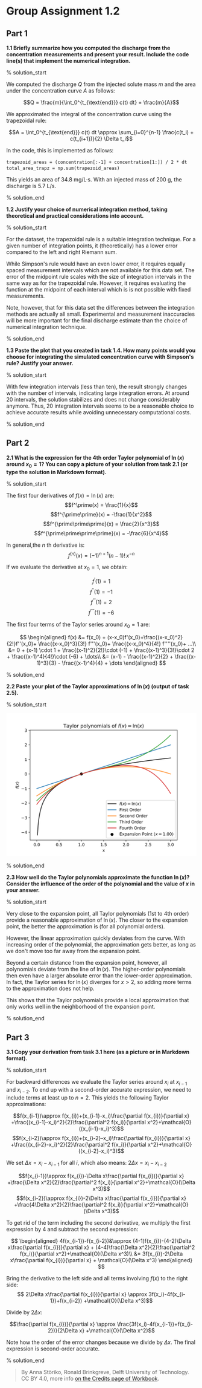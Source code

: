 # Group Assignment 1.2

## Part 1

**1.1 Briefly summarize how you computed the discharge from the concentration measurements and present your result.
Include the code line(s) that implement the numerical integration.**


% solution_start

We computed the discharge $Q$ from the injected solute mass $m$ and the area under the concentration curve $A$ as follows:

$$Q = \frac{m}{\int_0^{t_{\text{end}}} c(t) dt} = \frac{m}{A}$$

We approximated the integral of the concentration curve using the trapezoidal rule:

$$A = \int_0^{t_{\text{end}}} c(t) dt \approx \sum_{i=0}^{n-1} \frac{c(t_i) + c(t_{i+1})}{2} \Delta t_i$$

In the code, this is implemented as follows:

```{python}
trapezoid_areas = (concentration[:-1] + concentration[1:]) / 2 * dt
total_area_trapz = np.sum(trapezoid_areas)
```

This yields an area of 34.8 mg/L·s. With an injected mass of 200 g, the discharge is 5.7 L/s.

% solution_end

**1.2 Justify your choice of numerical integration method, taking theoretical and practical considerations into account.**

% solution_start

For the dataset, the trapezoidal rule is a suitable integration technique.
For a given number of integration points, it (theoretically) has a lower error compared to the left and right Riemann sum.

While Simpson's rule would have an even lower error, it requires equally spaced measurement intervals which are not available for this data set.
The error of the midpoint rule scales with the size of integration intervals in the same way as for the trapezoidal rule.
However, it requires evaluating the function at the midpoint of each interval which is is not possible with fixed measurements.

Note, however, that for this data set the differences between the integration methods are actually all small. Experimental and measurement inaccuracies will be more important for the final discharge estimate than the choice of numerical integration technique.

% solution_end

**1.3 Paste the plot that you created in task 1.4. How many points would you choose for integrating the simulated concentration curve with Simpson's rule? Justify your answer.**

% solution_start

With few integration intervals (less than ten), the result strongly changes with the number of intervals, indicating large integration errors.
At around 20 intervals, the solution stabilizes and does not change considerably anymore.
Thus, 20 integration intervals seems to be a reasonable choice to achieve accurate results while avoiding unnecessary computational costs.

% solution_end

## Part 2

**2.1 What is the expression for the 4th order Taylor polynomial of $\ln(x)$ around $x_0 = 1$? You can copy a picture of your solution from task 2.1 (or type the solution in Markdown format).**

% solution_start

The first four derivatives of $f(x) = \ln(x)$ are:
$$f^\prime(x) = \frac{1}{x}$$
$$f^{\prime\prime}(x) = -\frac{1}{x^2}$$
$$f^{\prime\prime\prime}(x) = \frac{2}{x^3}$$
$$f^{\prime\prime\prime\prime}(x) = -\frac{6}{x^4}$$

In general,the $n$ th derivative is:
$$f^{(n)}(x) = (-1)^{n+1} (n-1)! \,x^{-n}$$

If we evaluate the derivative at $x_0=1$, we obtain:

$$f^\prime(1) = 1$$
$$f^{\prime\prime}(1) = -1$$
$$f^{\prime\prime\prime}(1) = 2$$
$$f^{\prime\prime\prime\prime}(1) = -6$$

The first four terms of the Taylor series around $x_0=1$ are:

$$
\begin{aligned}
f(x) &=  f(x_0) + (x-x_0)f'(x_0)+\frac{(x-x_0)^2}{2!}f''(x_0)+ \frac{(x-x_0)^3}{3!} f'''(x_0)+ \frac{(x-x_0)^4}{4!} f''''(x_0)+ ...\\
&= 0 + (x-1) \cdot 1 + \frac{(x-1)^2}{2!}\cdot (-1) + \frac{(x-1)^3}{3!}\cdot 2 + \frac{(x-1)^4}{4!}\cdot (-6) + \dots\\
&= (x-1) - \frac{(x-1)^2}{2} + \frac{(x-1)^3}{3} - \frac{(x-1)^4}{4} + \dots
\end{aligned}
$$

% solution_end

**2.2 Paste your plot of the Taylor approximations of $\ln(x)$ (output of task 2.5).**

% solution_start

![](./taylor_approximation.svg)

% solution_end


**2.3 How well do the Taylor polynomials approximate the function $\ln(x)$? Consider the influence of the order of the polynomial and the value of $x$ in your answer.**


% solution_start

Very close to the expansion point, all Taylor polynomials (1st to 4th order) provide a reasonable approximation of $\ln(x)$. The closer to the expansion point, the better the approximation is (for all polynomial orders).

However, the linear approximation quickly deviates from the curve.
With increasing order of the polynomial, the approximation gets better, as long as we don't move too far away from the expansion point.

Beyond a certain distance from the expansion point, however, all polynomials deviate from the line of $\ln(x)$.
The higher-order polynomials then even have a larger absolute error than the lower-order approximation.
In fact, the Taylor series for $\ln(x)$ diverges for $x>2$, so adding more terms to the approximation does not help.

This shows that the Taylor polynomials provide a local approximation that only works well in the neighborhood of the expansion point.

% solution_end

## Part 3

**3.1 Copy your derivation from task 3.1 here (as a picture or in Markdown format).**

% solution_start

For backward differences we evaluate the Taylor series around $x_i$ at $x_{i−1}$ and $x_{i−2}$.
To end up with a second-order accurate expression, we need to include terms at least up to $n=2$.
This yields the following Taylor approximations:
    
$$f(x_{i-1})\approx f(x_{i})+(x_{i-1}-x_i)\frac{\partial f(x_{i})}{\partial x} +\frac{(x_{i-1}-x_i)^2}{2}\frac{\partial^2 f(x_i)}{\partial x^2}+\mathcal{O}((x_{i-1}-x_i)^3)$$
$$f(x_{i-2})\approx f(x_{i})+(x_{i-2}-x_i)\frac{\partial f(x_{i})}{\partial x} +\frac{(x_{i-2}-x_i)^2}{2}\frac{\partial^2 f(x_i)}{\partial x^2}+\mathcal{O}((x_{i-2}-x_i)^3)$$

    
We set $\Delta x = x_i - x_{i-1}$ for all $i$, which also means: $2\Delta x = x_i-x_{i-2}$
    
$$f(x_{i-1})\approx f(x_{i})-\Delta x\frac{\partial f(x_{i})}{\partial x} +\frac{\Delta x^2}{2}\frac{\partial^2 f(x_i)}{\partial x^2}+\mathcal{O}(\Delta x^3)$$
$$f(x_{i-2})\approx f(x_{i})-2\Delta x\frac{\partial f(x_{i})}{\partial x} +\frac{4\Delta x^2}{2}\frac{\partial^2 f(x_i)}{\partial x^2}+\mathcal{O}(\Delta x^3)$$
    
To get rid of the term including the second derivative, we multiply the first expression by 4 and subtract the second expression:
    
$$
\begin{aligned}
4f(x_{i-1})-f(x_{i-2})&\approx (4-1)f(x_{i})-(4-2)\Delta x\frac{\partial f(x_{i})}{\partial x} + (4-4)\frac{\Delta x^2}{2}\frac{\partial^2 f(x_i)}{\partial x^2}+\mathcal{O}(\Delta x^3)\\
&= 3f(x_{i})-2\Delta x\frac{\partial f(x_{i})}{\partial x} + \mathcal{O}(\Delta x^3)
\end{aligned}
$$

Bring the derivative to the left side and all terms involving $f(x)$ to the right side:
$$ 2\Delta x\frac{\partial f(x_{i})}{\partial x} \approx 3f(x_i)-4f(x_{i-1})+f(x_{i-2}) +\mathcal{O}(\Delta x^3)$$

Divide by $2 \Delta x$:

$$\frac{\partial f(x_{i})}{\partial x} \approx \frac{3f(x_i)-4f(x_{i-1})+f(x_{i-2})}{2\Delta x} +\mathcal{O}(\Delta x^2)$$

Note how the order of the error changes because we divide by $\Delta x$.
The final expression is second-order accurate.

% solution_end

> By Anna Störiko, Ronald Brinkgreve, Delft University of Technology. CC BY 4.0, more info [on the Credits page of Workbook](https://mude.citg.tudelft.nl/workbook-2025/credits.html).
